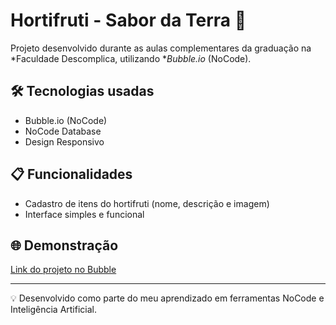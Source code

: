 # Hortifruti - Sabor da Terra 🍎

Projeto desenvolvido durante as aulas complementares da graduação na *Faculdade Descomplica, utilizando **Bubble.io* (NoCode).

## 🛠 Tecnologias usadas
- Bubble.io (NoCode)
- NoCode Database
- Design Responsivo

## 📋 Funcionalidades
- Cadastro de itens do hortifruti (nome, descrição e imagem)
- Interface simples e funcional

## 🌐 Demonstração
[Link do projeto no Bubble](https://sabor-da-terra.bubbleapps.io/version-test)

---

💡 Desenvolvido como parte do meu aprendizado em ferramentas NoCode e Inteligência Artificial.
